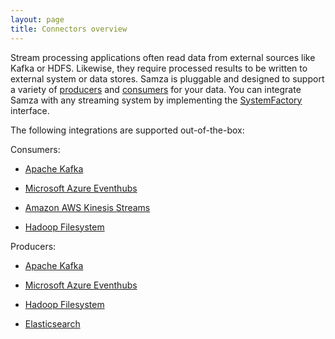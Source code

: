 ```yaml
---
layout: page
title: Connectors overview
---
```

<!--
   Licensed to the Apache Software Foundation (ASF) under one or more
   contributor license agreements.  See the NOTICE file distributed with
   this work for additional information regarding copyright ownership.
   The ASF licenses this file to You under the Apache License, Version 2.0
   (the "License"); you may not use this file except in compliance with
   the License.  You may obtain a copy of the License at

       http://www.apache.org/licenses/LICENSE-2.0

   Unless required by applicable law or agreed to in writing, software
   distributed under the License is distributed on an "AS IS" BASIS,
   WITHOUT WARRANTIES OR CONDITIONS OF ANY KIND, either express or implied.
   See the License for the specific language governing permissions and
   limitations under the License.
-->

Stream processing applications often read data from external sources like Kafka or HDFS. Likewise, they require processed
results to be written to external system or data stores. Samza is pluggable and designed to support a variety of [producers](/learn/documentation/{{site.version}}/api/javadocs/org/apache/samza/system/SystemProducer.html) and [consumers](/learn/documentation/{{site.version}}/api/javadocs/org/apache/samza/system/SystemConsumer.html) for your data. You can 
integrate Samza with any streaming system by implementing the [SystemFactory](/learn/documentation/{{site.version}}/api/javadocs/org/apache/samza/system/SystemFactory.html) interface. 

The following integrations are supported out-of-the-box:

Consumers:

- [Apache Kafka](kafka) 

- [Microsoft Azure Eventhubs](eventhubs) 

- [Amazon AWS Kinesis Streams](kinesis) 

- [Hadoop Filesystem](hdfs) 

Producers:

- [Apache Kafka](kafka) 

- [Microsoft Azure Eventhubs](eventhubs) 

- [Hadoop Filesystem](hdfs) 

- [Elasticsearch](https://github.com/apache/samza/blob/master/samza-elasticsearch/src/main/java/org/apache/samza/system/elasticsearch/ElasticsearchSystemProducer.java)
